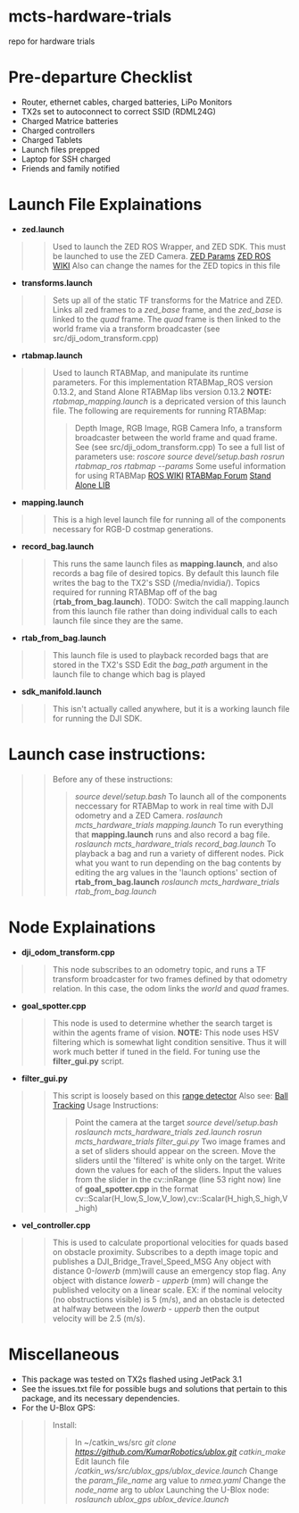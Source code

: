 # mcts-hardware-trials
repo for hardware trials

# Pre-departure Checklist
* Router, ethernet cables, charged batteries, LiPo Monitors
* TX2s set to autoconnect to correct SSID (RDML24G)
* Charged Matrice batteries
* Charged controllers
* Charged Tablets
* Launch files prepped
* Laptop for SSH charged
* Friends and family notified

# Launch File Explainations 
* **zed.launch**
>> Used to launch the ZED ROS Wrapper, and ZED SDK. This must be launched to use the ZED Camera.
>> [ZED Params](https://www.stereolabs.com/documentation/guides/using-zed-with-ros/ZED_node.html "ZED PARAMS")
>> [ZED ROS WIKI](http://wiki.ros.org/zed-ros-wrapper "ZED ROS WIKI")
>> Also can change the names for the ZED topics in this file

* **transforms.launch**
>> Sets up all of the static TF transforms for the Matrice and ZED.
>> Links all zed frames to a _zed\_base_ frame, and the _zed\_base_ is linked to the _quad_ frame.
>> The _quad_ frame is then linked to the world frame via a transform broadcaster (see src/dji\_odom\_transform.cpp) 

* **rtabmap.launch**
>> Used to launch RTABMap, and manipulate its runtime parameters.
>> For this implementation RTABMap_ROS version 0.13.2, and Stand Alone RTABMap libs version 0.13.2 
>> **NOTE:** _rtabmap\_mapping.launch_ is a depricated version of this launch file.
>> The following are requirements for running RTABMap:
>>> Depth Image, RGB Image, RGB Camera Info, a transform broadcaster between the world frame and quad frame. See (see src/dji\_odom\_transform.cpp)
>> To see a full list of parameters use:
>>> *roscore*
>>> *source devel/setup.bash*
>>> *rosrun rtabmap_ros rtabmap --params*
>> Some useful information for using RTABMap
>>> [ROS WIKI](http://wiki.ros.org/rtabmap_ros "RTABMap_ROS WIKI")
>>> [RTABMap Forum](http://official-rtab-map-forum.67519.x6.nabble.com/ "Forum")
>>> [Stand Alone LIB](https://github.com/introlab/rtabmap "Stand Alone Library")

* **mapping.launch**
>> This is a high level launch file for running all of the components necessary for RGB-D costmap generations. 

* **record_bag.launch**
>> This runs the same launch files as **mapping.launch**, and also records a bag file of desired topics.
>> By default this launch file writes the bag to the TX2's SSD (/media/nvidia/).
>> Topics required for running RTABMap off of the bag (**rtab_from_bag.launch**).
>> TODO: Switch the call mapping.launch from this launch file rather than doing individual calls to each launch file since they are the same.

* **rtab_from_bag.launch**
>> This launch file is used to playback recorded bags that are stored in the TX2's SSD
>> Edit the _bag\_path_ argument in the launch file to change which bag is played

* **sdk_manifold.launch**
>> This isn't actually called anywhere, but it is a working launch file for running the DJI SDK. 

# Launch case instructions:
>>Before any of these instructions:
>>> *source devel/setup.bash*
>> To launch all of the components neccessary for RTABMap to work in real time with DJI odometry and a ZED Camera.
>>> *roslaunch mcts\_hardware\_trials mapping.launch*
>> To run everything that **mapping.launch** runs and also record a bag file.
>>> *roslaunch mcts\_hardware\_trials record_bag.launch*
>> To playback a bag and run a variety of different nodes.
>>> Pick what you want to run depending on the bag contents by editing the arg values in the 'launch options' section of **rtab_from_bag.launch**
>>> *roslaunch mcts\_hardware\_trials rtab_from_bag.launch*


# Node Explainations
* **dji_odom_transform.cpp**
>> This node subscribes to an odometry topic, and runs a TF transform broadcaster for two frames defined by that odometry relation. In this case, the odom links the _world_ and _quad_ frames.

* **goal_spotter.cpp**
>> This node is used to determine whether the search target is within the agents frame of vision.
>> **NOTE:** This node uses HSV filtering which is somewhat light condition sensitive. Thus it will work much better if tuned in the field.
>> For tuning use the **filter_gui.py** script.

* **filter_gui.py**
>> This script is loosely based on this [range detector](https://github.com/jrosebr1/imutils/blob/master/bin/range-detector "range detector")
>> Also see: [Ball Tracking](http://www.pyimagesearch.com/2015/09/14/ball-tracking-with-opencv/ "ball tracking")
>> Usage Instructions:
>>> Point the camera at the target
>>> *source devel/setup.bash*
>>> *roslaunch mcts\_hardware\_trials zed.launch*
>>> *rosrun mcts\_hardware\_trials filter_gui.py*
>>> Two image frames and a set of sliders should appear on the screen.
>>> Move the sliders until the 'filtered' is white only on the target.
>>> Write down the values for each of the sliders.
>>> Input the values from the slider in the cv::inRange (line 53 right now) line of **goal_spotter.cpp** in the format cv::Scalar(H\_low,S\_low,V\_low),cv::Scalar(H\_high,S\_high,V\_high)

* **vel_controller.cpp**
>> This is used to calculate proportional velocities for quads based on obstacle proximity.
>> Subscribes to a depth image topic and publishes a DJI\_Bridge\_Travel\_Speed\_MSG
>> Any object with distance 0-_lowerb_ (mm)will cause an emergency stop flag.
>> Any object with distance _lowerb_ - _upperb_ (mm) will change the published velocity on a linear scale. EX: if the nominal velocity (no obstructions visible) is 5 (m/s), and an obstacle is detected at halfway between the _lowerb_ - _upperb_ then the output velocity will be 2.5 (m/s).

# Miscellaneous
* This package was tested on TX2s flashed using JetPack 3.1
* See the issues.txt file for possible bugs and solutions that pertain to this package, and its necessary dependencies.
* For the U-Blox GPS:
>>Install: 
>>> In ~/catkin_ws/src
>>> *git clone https://github.com/KumarRobotics/ublox.git*
>>> *catkin_make*
>>> Edit launch file */catkin_ws/src/ublox_gps/ublox_device.launch* 
>>> Change the *param_file_name* arg value to *nmea.yaml*
>>> Change the *node_name* arg to *ublox*
>> Launching the U-Blox node:
>>> *roslaunch ublox_gps ublox_device.launch*

















